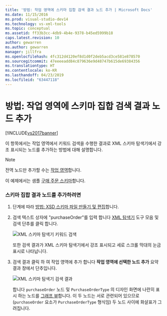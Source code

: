 ```yaml
---
title: '방법: 작업 영역에 스키마 집합 검색 결과 노드 추가 | Microsoft Docs'
ms.date: 11/15/2016
ms.prod: visual-studio-dev14
ms.technology: vs-xml-tools
ms.topic: conceptual
ms.assetid: ff33b3cc-4db9-4b4e-9378-b45ed5999b18
caps.latest.revision: 10
author: gewarren
ms.author: gewarren
manager: jillfra
ms.openlocfilehash: 4fc312d4120ef8d1d0f2deb5acd3ce581e878570
ms.sourcegitcommit: 47eeeeadd84c879636e9d48747b615de69384356
ms.translationtype: HT
ms.contentlocale: ko-KR
ms.lasthandoff: 04/23/2019
ms.locfileid: "63447118"
---
```

# <a name="how-to-add-schema-set-search-result-nodes-to-the-workspace"></a>방법: 작업 영역에 스키마 집합 검색 결과 노드 추가
[!INCLUDE[vs2017banner](../includes/vs2017banner.md)]

이 항목에서는 작업 영역에서 키워드 검색을 수행한 결과로 XML 스키마 탐색기에서 강조 표시되는 노드를 추가하는 방법에 대해 설명합니다.  
  
> [!NOTE]
> 전역 노드만 추가할 수는 [작업 영역](../xml-tools/xml-schema-designer-workspace.md)합니다.  
  
 이 예제에서는 샘플 [구매 주문 스키마](../xml-tools/sample-xsd-file-purchase-order-schema.md)합니다.  
  
### <a name="to-add-schema-set-result-nodes"></a>스키마 집합 결과 노드를 추가하려면  
  
1. 단계에 따라 [방법: XSD 스키마 파일 만들기 및 편집](../xml-tools/how-to-create-and-edit-an-xsd-schema-file.md)합니다.  
  
2. 검색 텍스트 상자에 "purchaseOrder"를 입력 합니다 [XML 탐색기](../xml-tools/xml-schema-explorer.md) 도구 모음 및 검색 단추를 클릭 합니다.  
  
     ![XML 스키마 탐색기 키워드 검색](../xml-tools/media/schemaexplorersearch.gif "SchemaExplorerSearch")  
  
     또한 검색 결과가 XML 스키마 탐색기에서 강조 표시되고 세로 스크롤 막대의 눈금 표시로 나타납니다.  
  
3. 검색 결과 클릭 하 여 작업 영역에 추가 합니다 **작업 영역에 선택한 노드 추가** 요약 결과 창에서 단추입니다.  
  
     ![XML 스키마 탐색기 검색 결과](../xml-tools/media/schemaexplorersearchresult.gif "SchemaExplorerSearchResult")  
  
     합니다 `purchaseOrder` 노드 및 `PurchaseOrderType` 의 디자인 화면에 나란히 표시 하는 노드를 [그래프 뷰](../xml-tools/graph-view.md)합니다. 이 두 노드는 서로 관련되어 있으므로(`purchaseOrder` 요소가 `PurchaseOrderType` 형식임) 두 노드 사이에 화살표가 그려집니다.
